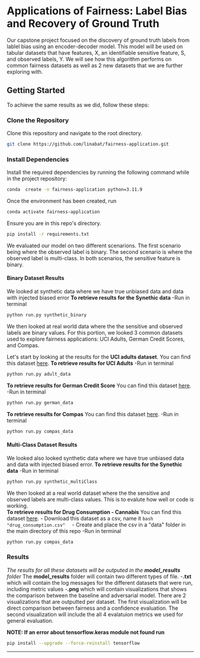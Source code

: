 # Applications of Fairness: Label Bias and Recovery of Ground Truth

Our capstone project focused on the discovery of ground truth labels from lablel bias using an encoder-decoder model. This model will be used on tabular datasets that have features, X, an identifiable sensitive feature, S, and observed labels, Y. We will see how this algorithm performs on common fairness datasets as well as 2 new datasets that we are further exploring with. 
## Getting Started

To achieve the same results as we did, follow these steps:

### Clone the Repository

Clone this repository and navigate to the root directory.
```bash
git clone https://github.com/linabat/fairness-application.git
```

### Install Dependencies

Install the required dependencies by running the following command while in the project repository:

```bash
conda  create -n fairness-application python=3.11.9
```
Once the environment has been created, run 
```bash
conda activate fairness-application
```
Ensure you are in this repo's directory. 
```bash
pip install -r requirements.txt
```

We evaluated our model on two different scenarions. The first scenario being where the observed label is binary. The second scenario is where the observed label is multi-class. In both scenarios, the sensitive feature is binary. 

#### Binary Dataset Results
We looked at synthetic data where we have true unbiased data and data with injected biased error
**To retrieve results for the Synethic data**
    -Run in terminal
   ```bash
   python run.py synthetic_binary
   ```

We then looked at real world data where the the sensitive and observed labels are binary values. For this portion, we looked 3 common datasets used to explore fairness applications: UCI Adults, German Credit Scores, and Compas. 

Let's start by looking at the results for the **UCI adults dataset**. You can find this dataset [here](https://archive.ics.uci.edu/dataset/2/adult). 
**To retrieve results for UCI Adults**
    -Run in terminal
   ```bash
   python run.py adult_data
   ```

**To retrieve results for German Credit Score** You can find this dataset [here](https://archive.ics.uci.edu/dataset/144/statlog+german+credit+data).
    -Run in terminal
   ```bash
   python run.py german_data
   ```

**To retrieve results for Compas** You can find this dataset [here](https://github.com/propublica/compas-analysis). 
    -Run in terminal
   ```bash
   python run.py compas_data
   ```

#### Multi-Class Dataset Results

We looked also looked synthetic data where we have true unbiased data and data with injected biased error.
**To retrieve results for the Synethic data**
    -Run in terminal
   ```bash
   python run.py synthetic_multiClass
   ```

We then looked at a real world dataset where the the sensitive and observed labels are multi-class values. This is to evalute how well or code is working.  
**To retrieve results for Drug Consumption - Cannabis** You can find this dataset [here](https://www.kaggle.com/datasets/obeykhadija/drug-consumptions-uci). 
    - Download this dataset as a csv, name it 
    ``` bash
    "drug_consumption.csv"  
    ```
    - Create and place the csv in a "data" folder in the main directory of this repo
    -Run in terminal
   ```bash
   python run.py compas_data
   ```
### Results
*The results for all these datasets will be outputed in the **model_results** folder*
The **model_results** folder will contain two different types of file. 
    -**.txt** which will contain the log messages for the different datasets that were run, including metric values
    -**.png** which will contain visualizations that shows the comparison between the baseline and adversarial model. There are 2 visualizations that are outputted per dataset. The first visualization will be direct comparison between fairness and a confidence evaluation. The second visualization will include the all 4 evalatuion metrics we used for general evaluation. 

**NOTE: If an error about tensorflow.keras module not found run**

  ```bash
  pip install --upgrade --force-reinstall tensorflow
  ```

---



     